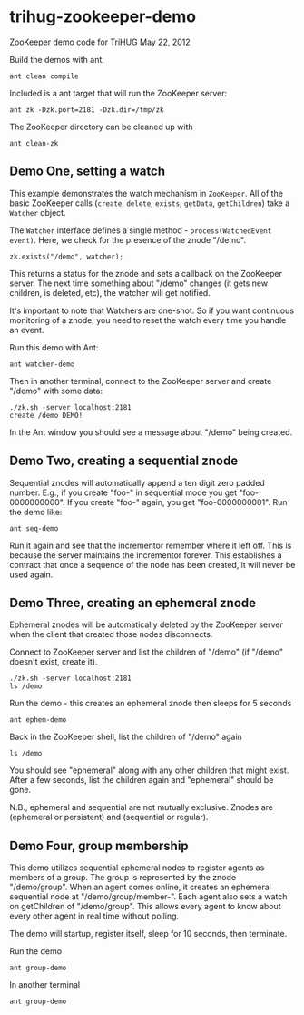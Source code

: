 # trihug-zookeeper-demo

ZooKeeper demo code for TriHUG May 22, 2012

Build the demos with ant:

    ant clean compile

Included is a ant target that will run the ZooKeeper server:

    ant zk -Dzk.port=2181 -Dzk.dir=/tmp/zk

The ZooKeeper directory can be cleaned up with

    ant clean-zk

## Demo One, setting a watch

This example demonstrates the watch mechanism in `ZooKeeper`. All of the basic
ZooKeeper calls (`create`, `delete`, `exists`, `getData`, `getChildren`) take a
`Watcher` object. 

The `Watcher` interface defines a single method - `process(WatchedEvent event)`.
Here, we check for the presence of the znode "/demo".

    zk.exists("/demo", watcher);

This returns a status for the znode and sets a callback on the ZooKeeper server.
The next time something about "/demo" changes (it gets new children, is deleted,
etc), the watcher will get notified.

It's important to note that Watchers are one-shot. So if you want continuous
monitoring of a znode, you need to reset the watch every time you handle an
event.

Run this demo with Ant:

    ant watcher-demo

Then in another terminal, connect to the ZooKeeper server and create "/demo"
with some data:

    ./zk.sh -server localhost:2181
    create /demo DEMO!

In the Ant window you should see a message about "/demo" being created.

## Demo Two, creating a sequential znode

Sequential znodes will automatically append a ten digit zero padded number.
E.g., if you create "foo-" in sequential mode you get "foo-0000000000". If you
create "foo-" again, you get "foo-0000000001". Run the demo like:

    ant seq-demo

Run it again and see that the incrementor remember where it left off. This is
because the server maintains the incrementor forever. This establishes a
contract that once a sequence of the node has been created, it will never be
used again.

## Demo Three, creating an ephemeral znode

Ephemeral znodes will be automatically deleted by the ZooKeeper server when the
client that created those nodes disconnects. 

Connect to ZooKeeper server and list the children of "/demo" (if "/demo" doesn't
exist, create it).

    ./zk.sh -server localhost:2181
    ls /demo

Run the demo - this creates an ephemeral znode then sleeps for 5 seconds

    ant ephem-demo

Back in the ZooKeeper shell, list the children of "/demo" again

    ls /demo

You should see "ephemeral" along with any other children that might exist. After 
a few seconds, list the children again and "ephemeral" should be gone.

N.B., ephemeral and sequential are not mutually exclusive. Znodes are 
(ephemeral or persistent) and (sequential or regular).

## Demo Four, group membership

This demo utilizes sequential ephemeral nodes to register agents as members of a
group. The group is represented by the znode "/demo/group". When an agent comes
online, it creates an ephemeral sequential node at "/demo/group/member-". Each
agent also sets a watch on getChildren of "/demo/group". This allows every agent
to know about every other agent in real time without polling.

The demo will startup, register itself, sleep for 10 seconds, then terminate.

Run the demo

    ant group-demo

In another terminal

    ant group-demo

